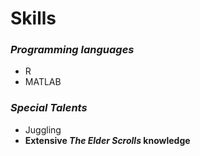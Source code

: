 # Skills
### *Programming languages*
* R
* MATLAB
### *Special Talents*
* Juggling
* **Extensive _The Elder Scrolls_ knowledge** 
